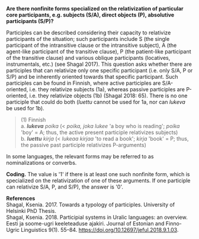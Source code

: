 **Are there nonfinite forms specialized on the relativization of particular core participants, e.g. subjects (S/A), direct objects (P), absolutive participants (S/P)?**

Participles can be described considering their capacity to relativize participants of the situation; such participants include S (the single participant of the intransitive clause or the intransitive subject), A (the agent-like participant of the transitive clause), P (the patient-like participant of the transitive clause) and various oblique participants (locatives, instrumentals, etc.) (see Shagal 2017). This question asks whether there are participles that can relativize only one specific participant (i.e. only S/A, P or S/P) and be inherently oriented towards that specific participant. Such participles can be found in Finnish, where active participles are S/A-oriented, i.e. they relativize subjects (1a), whereas passive participles are P-oriented, i.e. they relativize objects (1b) (Shagal 2018: 65). There is no one participle that could do both (*luettu* cannot be used for 1a, nor can *lukeva* be used for 1b).

>(1) Finnish<br/> 
>a. ***lukeva** poika* (< *poika, joka lukee* 'a boy who is reading'; *poika* 'boy' = A; thus, the active present participle relativizes subjects)<br/>
>b. ***luettu** kirja* (< *lukeaa kirjaa* 'to read a book'; *kirja* 'book' = P; thus, the passive past participle relativizes P-arguments)

In some languages, the relevant forms may be referred to as nominalizations or converbs.

**Coding.** The value is '1' if there is at least one such nonfinite form, which is specialized on the relativization of one of these arguments. If one participle can relativize S/A, P, and S/P), the answer is '0'. 

**References**<br/>
Shagal, Ksenia. 2017. Towards a typology of participles. University of Helsinki PhD Thesis.<br/>
Shagal, Ksenia. 2018. Participial systems in Uralic languages: an overview. Eesti ja soome-ugri keeleteaduse ajakiri. Journal of Estonian and Finno-Ugric Linguistics 9(1). 55–84. https://doi.org/10.12697/jeful.2018.9.1.03.
